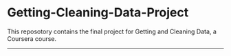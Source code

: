 # Getting-Cleaning-Data-Project
This reposotory contains the final project for Getting and Cleaning Data, a Coursera course.

---
